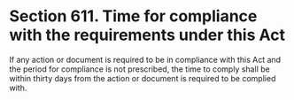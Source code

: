# Section 611. Time for compliance with the requirements under this Act

If any action or document is required to be in compliance with this Act and the period for compliance is not prescribed, the time to comply shall be within thirty days from the action or document is required to be complied with.

